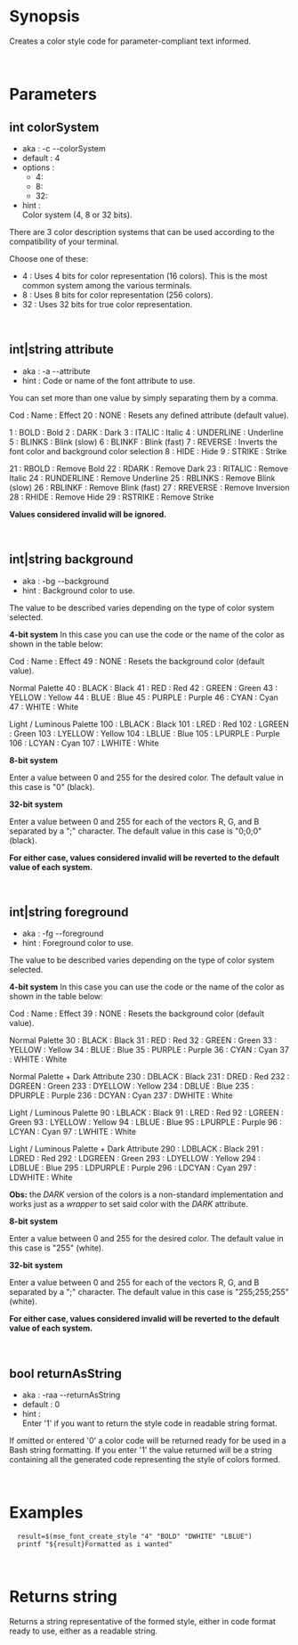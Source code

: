 # Synopsis

Creates a color style code for parameter-compliant text informed.



&nbsp;

# Parameters

## int colorSystem

- aka       : -c --colorSystem
- default   : 4
- options   : 
  - 4:
  - 8:
  - 32:
- hint      :  
  Color system (4, 8 or 32 bits).

There are 3 color description systems that can be used according to the 
compatibility of your terminal.

Choose one of these:

- 4   : Uses 4 bits for color representation (16 colors).
        This is the most common system among the various terminals.
- 8   : Uses 8 bits for color representation (256 colors).
- 32  : Uses 32 bits for true color representation.


&nbsp;

## int|string attribute

- aka       : -a --attribute
- hint      :
  Code or name of the font attribute to use.

You can set more than one value by simply separating them by a comma.

  Cod     : Name        : Effect
  20      : NONE        : Resets any defined attribute (default value).

   1      : BOLD        : Bold
   2      : DARK        : Dark
   3      : ITALIC      : Italic
   4      : UNDERLINE   : Underline
   5      : BLINKS      : Blink (slow)
   6      : BLINKF      : Blink (fast)
   7      : REVERSE     : Inverts the font color and background color selection
   8      : HIDE        : Hide
   9      : STRIKE      : Strike

  21      : RBOLD       : Remove Bold
  22      : RDARK       : Remove Dark
  23      : RITALIC     : Remove Italic
  24      : RUNDERLINE  : Remove Underline
  25      : RBLINKS     : Remove Blink (slow)
  26      : RBLINKF     : Remove Blink (fast)
  27      : RREVERSE    : Remove Inversion
  28      : RHIDE       : Remove Hide
  29      : RSTRIKE     : Remove Strike

**Values considered invalid will be ignored.**


&nbsp;

## int|string background

- aka       : -bg --background
- hint      :
  Background color to use.

The value to be described varies depending on the type of color system selected.


**4-bit system**
In this case you can use the code or the name of the color as shown in the 
table below:

  Cod     : Name        : Effect
  49      : NONE        : Resets the background color (default value).

  Normal Palette
  40      : BLACK       : Black
  41      : RED         : Red
  42      : GREEN       : Green
  43      : YELLOW      : Yellow
  44      : BLUE        : Blue
  45      : PURPLE      : Purple
  46      : CYAN        : Cyan
  47      : WHITE       : White

  Light / Luminous Palette
  100     : LBLACK      : Black
  101     : LRED        : Red
  102     : LGREEN      : Green
  103     : LYELLOW     : Yellow
  104     : LBLUE       : Blue
  105     : LPURPLE     : Purple
  106     : LCYAN       : Cyan
  107     : LWHITE      : White


**8-bit system**

Enter a value between 0 and 255 for the desired color. 
The default value in this case is "0" (black).


**32-bit system**

Enter a value between 0 and 255 for each of the vectors R, G, and B separated 
by a ";" character.
The default value in this case is "0;0;0" (black).


**For either case, values considered invalid will be reverted to the default 
value of each system.**


&nbsp;

## int|string foreground

- aka       : -fg --foreground
- hint      :
  Foreground color to use.

The value to be described varies depending on the type of color system selected.


**4-bit system**
In this case you can use the code or the name of the color as shown in the 
table below:

  Cod     : Name        : Effect
  39      : NONE        : Resets the background color (default value).

  Normal Palette
  30      : BLACK       : Black
  31      : RED         : Red
  32      : GREEN       : Green
  33      : YELLOW      : Yellow
  34      : BLUE        : Blue
  35      : PURPLE      : Purple
  36      : CYAN        : Cyan
  37      : WHITE       : White

  Normal Palette + Dark Attribute
  230     : DBLACK      : Black
  231     : DRED        : Red
  232     : DGREEN      : Green
  233     : DYELLOW     : Yellow
  234     : DBLUE       : Blue
  235     : DPURPLE     : Purple
  236     : DCYAN       : Cyan
  237     : DWHITE      : White

  Light / Luminous Palette
  90      : LBLACK      : Black
  91      : LRED        : Red
  92      : LGREEN      : Green
  93      : LYELLOW     : Yellow
  94      : LBLUE       : Blue
  95      : LPURPLE     : Purple
  96      : LCYAN       : Cyan
  97      : LWHITE      : White

  Light / Luminous Palette + Dark Attribute
  290     : LDBLACK     : Black
  291     : LDRED       : Red
  292     : LDGREEN     : Green
  293     : LDYELLOW    : Yellow
  294     : LDBLUE      : Blue
  295     : LDPURPLE    : Purple
  296     : LDCYAN      : Cyan
  297     : LDWHITE     : White


**Obs:** the _DARK_ version of the colors is a non-standard implementation and 
works just as a _wrapper_ to set said color with the _DARK_ attribute.


**8-bit system**

Enter a value between 0 and 255 for the desired color. 
The default value in this case is "255" (white).


**32-bit system**

Enter a value between 0 and 255 for each of the vectors R, G, and B separated 
by a ";" character.
The default value in this case is "255;255;255" (white).


**For either case, values considered invalid will be reverted to the default 
value of each system.**


&nbsp;

## bool returnAsString

- aka       : -raa --returnAsString
- default   : 0
- hint      :  
  Enter '1' if you want to return the style code in readable string format.

If omitted or entered '0' a color code will be returned ready for be used in a 
Bash string formatting. If you enter '1' the value returned will be a string 
containing all the generated code representing the style of colors formed.



&nbsp;

# Examples

``` shell
  result=$(mse_font_create_style "4" "BOLD" "DWHITE" "LBLUE")
  printf "${result}Formatted as i wanted"
```



&nbsp;

# Returns string

Returns a string representative of the formed style, either in code format 
ready to use, either as a readable string.